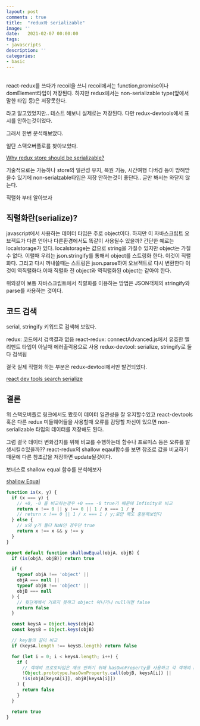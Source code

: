 ```yaml
---
layout: post
comments : true
title:  "redux와 serializable"
image: ''
date:   2021-02-07 00:00:00
tags:
- javascripts
description: ''
categories:
- basic
---
```



<br>
react-redux를 쓰다가 recoil을 쓰니 recoil에서는 function,promise이나 domElement타입이 저장된다.
하지만 redux에서는 non-serializable type(앞에서 말한 타입 등)은 저장못한다. <br>

라고 알고있었지만.. 테스트 해보니 실제로는 저장된다. 다만 redux-devtools에서 표시를 안하는것이었다.

그래서 한번 분석해보았다.

일단 스택오버플로를 찾아보았다.

[Why redux store should be serializable?](https://stackoverflow.com/questions/40941079/why-redux-store-should-be-serializable)

기술적으로는 가능하나 store의 일관성 유지, 복원 기능, 시간여행 디버깅 등이 방해받을수 있기에 non-serialzable타입은 저장 안하는것이 좋단다..
글만 봐서는 와닫지 않는다.

직렬화 부터 알아보자

<h2>직렬화란(serialize)?</h2>

javascript에서 사용하는 데이터 타입은 주로 object이다. 하지만 이 자바스크립트 오브젝트가 다른 언어나 다른환경에서도 똑같이 사용될수 있을까? 간단한 예로는 localstorage가 있다. localstorage는 값으로 string을 가질수 있지만 object는 가질수 없다. 이럴때 우리는 json.stringify를 통해서 object를 스트링화 한다. 이것이 직렬화다. 그리고 다시 꺼내쓸때는 스트링은 json.parse하여 오브젝트로 다시 변환한다 이것이 역직렬화다.이때 직렬화 전 object와 역직렬화된 object는 같아야 한다.

위와같이 보통 자바스크립트에서 직렬화를 이용하는 방법은 JSON객체의 stringify와 parse를 사용하는 것이다.

<h2>코드 검색</h2>
serial, stringify 키워드로 검색해 보았다.

redux: 코드에서 검색결과 없음
react-redux: connectAdvanced.js에서 유효한 엘리멘트 타입이 아닐때 에러출럭용으로 사용
redux-devtool: serialize, stringify로 둘다 검색됨

결국 실제 직렬화 하는 부분은 redux-devtool에서만 발견되었다.

[react dev tools search serialize](https://github.com/reduxjs/redux-devtools/search?q=serialize)


<h2>결론</h2>

위 스택오버플로 링크에서도 봤듯이 데이터 일관성을 잘 유지할수있고 react-devtools 혹은 다른 redux 미들웨어들을 사용할때 오류를 감당할 자신이 있으면 non-serializable 타입의 데이터를 저장해도 된다.

그럼 결국 데이터 변화감지를 위해 비교를 수행하는데 함수나 프로미스 등은 오류를 발생시킬수있을까?? react-redux의 shallow eqaul함수를 보면 참조로 값을 비교하기 때문에 다른 참조값을 저장하면 update될것이다.

보너스로 shallow equal 함수를 분석해보자

[shallow Equal](https://github.com/reduxjs/react-redux/blob/e9094e7800e7b464d1221d26714454291f8a9730/src/utils/shallowEqual.js)

```js
function is(x, y) {
  if (x === y) {
    // +0, -0 을 비교하는경우 +0 === -0 true기 때문에 Infinity로 비교
    return x !== 0 || y !== 0 || 1 / x === 1 / y
    // return x !== 0 || 1 / x === 1 / y;로만 해도 충분해보인다
  } else {
    // x와 y가 둘다 NaN인 경우만 true 
    return x !== x && y !== y
  }
}

export default function shallowEqual(objA, objB) {
  if (is(objA, objB)) return true

  if (
    typeof objA !== 'object' ||
    objA === null ||
    typeof objB !== 'object' ||
    objB === null
  ) {
    // 윗단계에서 거르지 못하고 object 아니거나 null이면 false
    return false
  }

  const keysA = Object.keys(objA)
  const keysB = Object.keys(objB)

  // key들의 길이 비교
  if (keysA.length !== keysB.length) return false

  for (let i = 0; i < keysA.length; i++) {
    if (
      // 객체의 프로토타입은 체크 안하기 위해 hasOwnProperty를 사용하고 각 객채의 hasOwnProperty는 변경 가능하므로 object 프로토타입의 hasOwnProperty를 사용한다. 그리고 각 객체의 1뎁스까지만 체크한다.
      !Object.prototype.hasOwnProperty.call(objB, keysA[i]) ||
      !is(objA[keysA[i]], objB[keysA[i]])
    ) {
      return false
    }
  }

  return true
}
```


